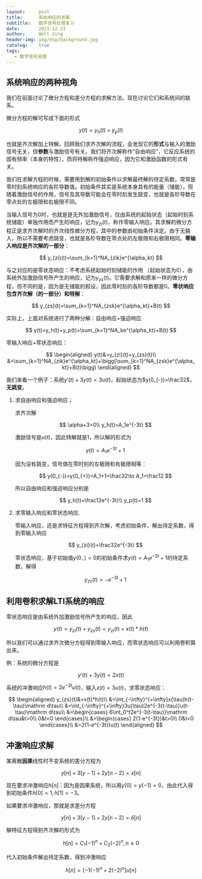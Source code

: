 ```yaml
---
layout:     post
title:      系统响应的求解
subtitle:   数字信号处理复习
date:       2021-12-23
author:     Welt Xing
header-img: img/dsp/background.jpg
catalog:    true
tags:
   - 数字信号处理
---
```


## 系统响应的两种视角

我们在前面讨论了微分方程和差分方程的求解方法。现在讨论它们和系统间的联系。

微分方程的解可写成下面的形式

$$
y(t)=y_h(t)+y_p(t)
$$

也就是齐次解加上特解。回顾我们求齐次解的流程，会发现它的**形式**与输入的激励信号无关，但**参数**与激励信号有关。我们将齐次解称作“自由响应”，它反应系统的固有频率（本身的特性），而将特解称作强迫响应，因为它和激励函数的形式有关。

我们在求解方程的时候，需要用到解的初始条件以求解最终解的待定系数。常常是零时刻系统响应的各阶导数值。初始条件其实是系统本身具有的能量（储能），但随着激励信号的作用，信号及其导数可能会在零时刻发生跳变，也就是各阶导数在零点处的左极限和右极限不同。

当输入信号为0时，也就是是无外加激励信号，仅由系统的起始状态（起始时刻系统储能）单独作用而产生的响应，记为$y_{zi}(t)$，称作零输入响应。其求解的微分方程正是求齐次解时的齐次线性微分方程，其中的参数由初始条件决定。由于无输入，所以不需要考虑跳变，也就是各阶导数在零点处的左极限和右极限相同。**零输入响应是齐次解的一部分**：

$$
y_{zi}(t)=\sum_{k=1}^NA_{zik}e^{\alpha_kt}
$$

与之对应的是零状态响应：不考虑系统起始时刻储能的作用 （起始状态为0），由系统外加激励信号所产生的响应，记为$y_{zs}(t)$。它需要求解和原来一样的微分方程，但不同的是，因为是无储能的假设，因此零时刻的各阶导数都是0。**零状响应包含齐次解（的一部分）和特解**：

$$
y_{zs}(t)=\sum_{k=1}^NA_{zsk}e^{\alpha_kt}+B(t)
$$

实际上，上面对系统进行了两种分解：自由响应+强迫响应

$$
y(t)=y_h(t)+y_p(t)=\sum_{k=1}^NA_ke^{\alpha_kt}+B(t)
$$

零输入响应+零状态响应：

$$
\begin{aligned}
y(t)&=y_{zi}(t)+y_{zs}(t)\\
&=\sum_{k=1}^NA_{zik}e^{\alpha_kt}+\bigg(\sum_{k=1}^NA_{zsk}e^{\alpha_kt}+B(t)\bigg)
\end{aligned}
$$

我们来看一个例子：系统$y'(t)+3y(t)=3u(t)$，起始状态为$y(0_{-})=\frac32$，**无跳变**。

1. 求自由响应和强迫响应；

   求齐次解

   $$
   \alpha+3=0\\
   y_h(t)=A_1e^{-3t}
   $$

   激励信号是$u(t)$，因此特解就是1，所以解的形式为

   $$
   y(t)=A_1e^{-3t}+1
   $$

   因为没有跳变，信号值在零时刻的左极限和有极限相等：

   $$
   y(0_{-})=y(0_{+})=A_1+1=\frac32\to A_1=\frac12
   $$

   所以自由响应和强迫响应分别是

   $$
   y_h(t)=\frac12e^{-3t}\\
   y_p(t)=1
   $$

2. 求零输入响应和零状态响应.

   零输入响应，还是求特征方程得到齐次解，考虑初始条件，解出待定系数，得到零输入响应

   $$
   y_{zi}(t)=\frac32e^{-3t}
   $$

   零状态响应，基于初始值$y(0_{-})=0$的初始条件求$y(t)=A_1e^{-3t}+1$的待定系数，解得

   $$
   y_{zs}(t)=-e^{-3t}+1
   $$

## 利用卷积求解LTI系统的响应

零状态响应是由系统外加激励信号所产生的响应，因此

$$
y(t)=y_{zi}(t)+y_{zs}(t)=y_{zi}(t)+x(t)*h(t)
$$

所以我们可以通过求齐次微分方程得到零输入响应，而零状态响应可以利用卷积算出来。

例：系统的微分方程是

$$
y'(t)+3y(t)=2x(t)
$$

系统的冲激响应$h(t)=2e^{-3t}u(t)$，输入$x(t)=3u(t)$，求零状态响应：

$$
\begin{aligned}
y_{zs}(t)&=x(t)*h(t)\\
&=\int_{-\infty}^{+\infty}x(\tau)h(t-\tau)\mathrm d\tau\\
&=\int_{-\infty}^{+\infty}3u(\tau)2e^{-3(t-\tau)}u(t-\tau)\mathrm d\tau\\
&=\begin{cases}
6\int_0^t2e^{-3(t-\tau)}\mathrm d\tau&t>0\\
0&t<0
\end{cases}\\
&=\begin{cases}
2(1-e^{-3t})&t>0\\
0&t<0
\end{cases}\\
&=2(1-e^{-3t})u(t)
\end{aligned}
$$

## 冲激响应求解

某离散**因果**线性时不变系统的差分方程为

$$
y[n]+3[y-1]+2y[n-2]=x[n]
$$

现在要求冲激响应$h[n]$：因为是因果系统，所以用$y[0]=y[-1]=0$，由此代入得到初始条件$h[0]=1,h[1]=-3$。

如果要求冲激响应，那就是求差分方程

$$
y[n]+3[y-1]+2y[n-2]=\delta[n]
$$

解特征方程得到齐次解的形式为

$$
h[n]=C_1(-1)^n+C_2(-2)^n,n\ge0
$$

代入初始条件解出待定系数，得到冲激响应

$$
h[n]=[-1(-1)^n+2(-2)^n]u[n]
$$
